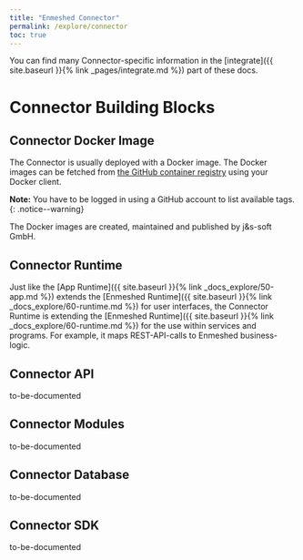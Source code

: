 ```yaml
---
title: "Enmeshed Connector"
permalink: /explore/connector
toc: true
---
```


You can find many Connector-specific information in the [integrate]({{ site.baseurl }}{% link _pages/integrate.md %}) part of these docs.

# Connector Building Blocks

## Connector Docker Image

The Connector is usually deployed with a Docker image. The Docker images can be fetched from [the GitHub container registry](https://github.com/nmshd/cns-connector/pkgs/container/connector) using your Docker client.

**Note:** You have to be logged in using a GitHub account to list available tags.
{: .notice--warning}

The Docker images are created, maintained and published by j&s-soft GmbH.

## Connector Runtime

Just like the [App Runtime]({{ site.baseurl }}{% link _docs_explore/50-app.md %}) extends the [Enmeshed Runtime]({{ site.baseurl }}{% link _docs_explore/60-runtime.md %}) for user interfaces, the Connector Runtime is extending the [Enmeshed Runtime]({{ site.baseurl }}{% link _docs_explore/60-runtime.md %}) for the use within services and programs. For example, it maps REST-API-calls to Enmeshed business-logic.

## Connector API

to-be-documented

## Connector Modules

to-be-documented

## Connector Database

to-be-documented

## Connector SDK

to-be-documented
